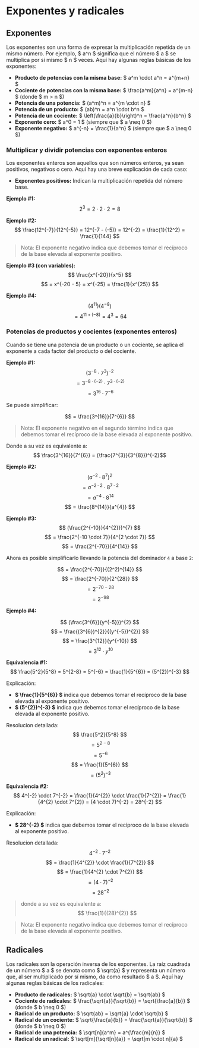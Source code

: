 # Exponentes y radicales
## Exponentes
Los exponentes son una forma de expresar la multiplicación repetida de un mismo número. Por ejemplo, $ a^n $ significa que el número $ a $ se multiplica por sí mismo $ n $ veces. Aquí hay algunas reglas básicas de los exponentes:
- **Producto de potencias con la misma base:** $ a^m \cdot a^n = a^{m+n} $
- **Cociente de potencias con la misma base:** $ \frac{a^m}{a^n} = a^{m-n} $ (donde $ m > n $)
- **Potencia de una potencia:** $ (a^m)^n = a^{m \cdot n} $
- **Potencia de un producto:** $ (ab)^n = a^n \cdot b^n $
- **Potencia de un cociente:** $ \left(\frac{a}{b}\right)^n = \frac{a^n}{b^n} $
- **Exponente cero:** $ a^0 = 1 $ (siempre que $ a \neq 0 $)
- **Exponente negativo:** $ a^{-n} = \frac{1}{a^n} $ (siempre que $ a \neq 0 $)

### Multiplicar y dividir potencias con exponentes enteros
Los exponentes enteros son aquellos que son números enteros, ya sean positivos, negativos o cero. Aquí hay una breve explicación de cada caso:
- **Exponentes positivos:** Indican la multiplicación repetida del número base.

**Ejemplo #1:**
$$ 2^3 = 2 \cdot 2 \cdot 2 = 8 $$

**Ejemplo #2:**
$$ \frac{12^{-7}}{12^{-5}} = 12^{-7 - (-5)} = 12^{-2} = \frac{1}{12^2} = \frac{1}{144} $$
> Nota: El exponente negativo indica que debemos tomar el recíproco de la base elevada al exponente positivo.

**Ejemplo #3 (con variables):**
$$ \frac{x^{-20}}{x^5} $$
$$ = x^{-20 - 5} = x^{-25} = \frac{1}{x^{25}} $$

**Ejemplo #4:**
$$ (4^{11})(4^{-8}) $$
$$ = 4^{11 + (-8)} = 4^3 = 64 $$

### Potencias de productos y cocientes (exponentes enteros)
Cuando se tiene una potencia de un producto o un cociente, se aplica el exponente a cada factor del producto o del cociente.

**Ejemplo #1:**
$$ (3^{-8} \cdot 7^{3})^{-2} $$
$$ = 3^{-8 \cdot (-2)} \cdot 7^{3 \cdot (-2)} $$
$$ = 3^{16} \cdot 7^{-6} $$

Se puede simplificar:

$$ = \frac{3^{16}}{7^{6}} $$

> Nota: El exponente negativo en el segundo término indica que debemos tomar el recíproco de la base elevada al exponente positivo.

Donde a su vez es equivalente a:
$$ \frac{3^{16}}{7^{6}} = (\frac{7^{3}}{3^{8}})^{-2}$$

**Ejemplo #2:**
$$ (a^{-2} \cdot 8^{7})^{2} $$
$$ = a^{-2 \cdot 2} \cdot 8^{7 \cdot 2} $$
$$ = a^{-4} \cdot 8^{14} $$
$$ = \frac{8^{14}}{a^{4}} $$

**Ejemplo #3:**
$$ (\frac{2^{-10}}{4^{2}})^{7} $$
$$ = \frac{2^{-10 \cdot 7}}{4^{2 \cdot 7}} $$
$$ = \frac{2^{-70}}{4^{14}} $$

Ahora es posible simplificarlo llevando la potencia del dominador `4` a base `2`:

$$ = \frac{2^{-70}}{(2^2)^{14}} $$
$$ = \frac{2^{-70}}{2^{28}} $$
$$ = 2^{-70 - 28} $$
$$ = 2^{-98} $$

**Ejemplo #4:**

$$ (\frac{3^{6}}{y^{-5}})^{2} $$
$$ = \frac{(3^{6})^{2}}{(y^{-5})^{2}} $$
$$ = \frac{3^{12}}{y^{-10}} $$
$$ = 3^{12} \cdot y^{10} $$

**Equivalencia #1:**
$$ \frac{5^2}{5^8} = 5^{2-8} = 5^{-6} = \frac{1}{5^{6}} = (5^{2})^{-3} $$

Explicación:
- **$ \frac{1}{5^{6}} $** indica que debemos tomar el recíproco de la base elevada al exponente positivo. 
- **$ (5^{2})^{-3} $** indica que debemos tomar el recíproco de la base elevada al exponente positivo.

Resolucion detallada:
$$ \frac{5^2}{5^8} $$
$$ = 5^{2-8} $$
$$ = 5^{-6} $$
$$ = \frac{1}{5^{6}} $$
$$ = (5^{2})^{-3} $$

**Equivalencia #2:**
$$ 4^{-2} \cdot 7^{-2} = \frac{1}{4^{2}} \cdot \frac{1}{7^{2}} = \frac{1}{4^{2} \cdot 7^{2}} = (4 \cdot 7)^{-2} = 28^{-2} $$

Explicación:
- **$ 28^{-2} $** indica que debemos tomar el recíproco de la base elevada al exponente positivo.

Resolucion detallada:
$$ 4^{-2} \cdot 7^{-2} $$
$$ = \frac{1}{4^{2}} \cdot \frac{1}{7^{2}} $$
$$ = \frac{1}{4^{2} \cdot 7^{2}} $$
$$ = (4 \cdot 7)^{-2} $$
$$ = 28^{-2} $$

> donde a su vez es equivalente a:
$$ \frac{1}{(28)^{2}} $$

> Nota: El exponente negativo indica que debemos tomar el recíproco de la base elevada al exponente positivo.

## Radicales
Los radicales son la operación inversa de los exponentes. La raíz cuadrada de un número $ a $ se denota como $ \sqrt{a} $ y representa un número que, al ser multiplicado por sí mismo, da como resultado $ a $. Aquí hay algunas reglas básicas de los radicales:
- **Producto de radicales:** $ \sqrt{a} \cdot \sqrt{b} = \sqrt{ab} $
- **Cociente de radicales:** $ \frac{\sqrt{a}}{\sqrt{b}} = \sqrt{\frac{a}{b}} $ (donde $ b \neq 0 $)
- **Radical de un producto:** $ \sqrt{ab} = \sqrt{a} \cdot \sqrt{b} $
- **Radical de un cociente:** $ \sqrt{\frac{a}{b}} = \frac{\sqrt{a}}{\sqrt{b}} $ (donde $ b \neq 0 $)
- **Radical de una potencia:** $ \sqrt[n]{a^m} = a^{\frac{m}{n}} $
- **Radical de un radical:** $ \sqrt[m]{\sqrt[n]{a}} = \sqrt[m \cdot n]{a} $